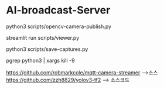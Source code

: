 # AI-broadcast-Server

python3 scripts/opencv-camera-publish.py

 streamlit run scripts/viewer.py

 python3 scripts/save-captures.py

pgrep python3 | xargs kill -9

https://github.com/robmarkcole/mqtt-camera-streamer -->소스 
https://github.com/zzh8829/yolov3-tf2 ——> 소스코드 
